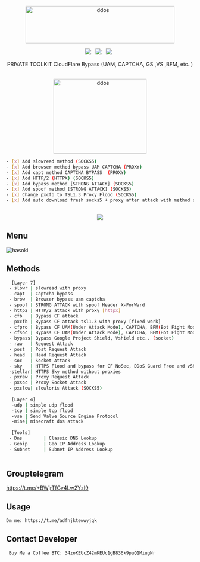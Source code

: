 <div align=center>
<p align="center"><img src="https://www.linkpicture.com/q/photo_2022-04-28_23-29-16.jpg" width="400px" height="100px" alt="ddos"></p>
 <p>
 <img src="https://img.shields.io/github/stars/cutipu/LEESIN?color=%23DF0067&style=for-the-badge"/> &nbsp;
 <img src="https://img.shields.io/github/forks/cutipu/LEESIN?color=%239999FF&style=for-the-badge"/> &nbsp;
 <img src="https://img.shields.io/github/license/cutipu/LEESIN?color=%23E8E8E8&style=for-the-badge"/> &nbsp;
 
</p>
 PRIVATE TOOLKIT CloudFlare Bypass (UAM, CAPTCHA, GS ,VS ,BFM, etc..)<br/><br/>
<p align="center"><img src="https://www.linkpicture.com/q/pngwing.com_11.png"width="250px" height="200px" alt="ddos"></p>
</div>

```sh
- [x] Add slowread method (SOCKS5)
- [x] Add browser method bypass UAM CAPTCHA (PROXY)
- [x] Add capt method CAPTCHA BYPASS  (PROXY)
- [x] Add HTTP/2 (HTTPX) (SOCKS5)
- [x] Add bypass method [STRONG ATTACK] (SOCKS5)
- [x] Add spoof method [STRONG ATTACK] (SOCKS5)
- [x] Change pxcfb to TSL1.3 Proxy Flood (SOCKS5)
- [x] Add auto download fresh socks5 + proxy after attack with method sky and slowloris
 
```
<div align=center>
 <img src="https://img.shields.io/badge/Python-FFDD00?style=for-the-badge&logo=python&logoColor=blue"/></br>
</div>

## Menu
![hasoki](https://www.linkpicture.com/q/photo_2022-04-28_23-31-12.jpg)

## Methods

```sh
  [Layer 7]
 - slowr | slowread with proxy
 - capt  | Captcha bypass
 - brow  | Browser bypass uam captcha
 - spoof | STRONG ATTACK with spoof Header X-ForWard
 - http2 | HTTP/2 attack with proxy [httpx]
 - cfb   | Bypass CF attack
 - pxcfb | Bypass CF attack tsl1.3 with proxy [fixed work]
 - cfpro | Bypass CF UAM(Under Attack Mode), CAPTCHA, BFM(Bot Fight Mode) etc.. (request)
 - cfsoc | Bypass CF UAM(Under Attack Mode), CAPTCHA, BFM(Bot Fight Mode) etc.. (socket)
 - bypass| Bypass Google Project Shield, Vshield etc.. (socket)
 - raw   | Request Attack
 - post  | Post Request Attack
 - head  | Head Request Attack
 - soc   | Socket Attack
 - sky   | HTTPS Flood and bypass for CF NoSec, DDoS Guard Free and vShield (SOCKS5)
 -stellar| HTTPS Sky method without proxies
 - pxraw | Proxy Request Attack
 - pxsoc | Proxy Socket Attack
 - pxslow| slowloris Attack (SOCKS5)
 
  [Layer 4]
  -udp | simple udp flood
  -tcp | simple tcp flood
  -vse | Send Valve Source Engine Protocol
  -mine| minecraft dos attack
  
  [Tools]
 - Dns        | Classic DNS Lookup
 - Geoip      | Geo IP Address Lookup
 - Subnet     | Subnet IP Address Lookup
 
```

## Grouptelegram
https://t.me/+BWjrTfGv4Lw2YzI9

## Usage
```sh
Dm me: https://t.me/adfhjktewwyjqk
```

## Contact Developer
```sh
 Buy Me a Coffee BTC: 34zoKEUcZ42mKEUc1gB836k9puQ1MiugNr
```

